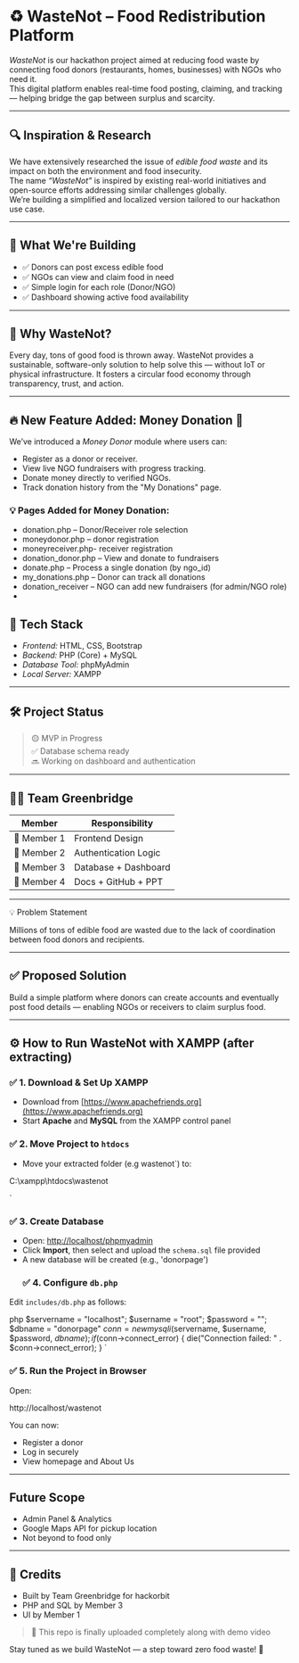 
# ♻ WasteNot – Food Redistribution Platform

*WasteNot* is our hackathon project aimed at reducing food waste by connecting food donors (restaurants, homes, businesses) with NGOs who need it.  
This digital platform enables real-time food posting, claiming, and tracking — helping bridge the gap between surplus and scarcity.

---


## 🔍 Inspiration & Research

We have extensively researched the issue of *edible food waste* and its impact on both the environment and food insecurity.  
The name *“WasteNot”* is inspired by existing real-world initiatives and open-source efforts addressing similar challenges globally.  
We’re building a simplified and localized version tailored to our hackathon use case.

---

## 🚀 What We're Building

- ✅ Donors can post excess edible food
- ✅ NGOs can view and claim food in need
- ✅ Simple login for each role (Donor/NGO)
- ✅ Dashboard showing active food availability

---

## 🧠 Why WasteNot?

Every day, tons of good food is thrown away. WasteNot provides a sustainable, software-only solution to help solve this — without IoT or physical infrastructure. It fosters a circular food economy through transparency, trust, and action.

---
## 🔥 New Feature Added: Money Donation 💸

We’ve introduced a *Money Donor* module where users can:
- Register as a donor or receiver.
- View live NGO fundraisers with progress tracking.
- Donate money directly to verified NGOs.
- Track donation history from the "My Donations" page.

### 💡 Pages Added for Money Donation:
- donation.php – Donor/Receiver role selection
- moneydonor.php – donor registration
- moneyreceiver.php- receiver registration
- donation_donor.php – View and donate to fundraisers
- donate.php – Process a single donation (by ngo_id)
- my_donations.php – Donor can track all donations
- donation_receiver – NGO can add new fundraisers (for admin/NGO role)
-

## 🔧 Tech Stack

- *Frontend:* HTML, CSS, Bootstrap
- *Backend:* PHP (Core) + MySQL
- *Database Tool:* phpMyAdmin
- *Local Server:* XAMPP

---

## 🛠 Project Status

> 🟡 MVP in Progress  
> ✅ Database schema ready  
> 🔜 Working on dashboard and authentication

---

## 🧑‍💻 Team Greenbridge

| Member | Responsibility |
|--------|----------------|
| 👩 Member 1 | Frontend Design |
| 👩 Member 2 | Authentication Logic |
| 👩 Member 3 | Database + Dashboard |
| 👩 Member 4 | Docs + GitHub + PPT |

---

 💡 Problem Statement

Millions of tons of edible food are wasted due to the lack of coordination between food donors and recipients.

---

## ✅ Proposed Solution

Build a simple platform where donors can create accounts and eventually post food details — enabling NGOs or receivers to claim surplus food.

---
## ⚙ How to Run WasteNot with XAMPP (after extracting)

### ✅ 1. Download & Set Up XAMPP

- Download from [https://www.apachefriends.org](https://www.apachefriends.org)
- Start **Apache** and **MySQL** from the XAMPP control panel

### ✅ 2. Move Project to `htdocs`

- Move your extracted folder (e.g wastenot`) to:



C:\xampp\htdocs\wastenot

`

### ✅ 3. Create Database

- Open: [http://localhost/phpmyadmin](http://localhost/phpmyadmin)
- Click **Import**, then select and upload the `schema.sql` file provided
- A new database will be created (e.g., 'donorpage')
  ### ✅ 4. Configure `db.php`

Edit `includes/db.php` as follows:

php
$servername = "localhost";
$username = "root";
$password = "";
$dbname = "donorpage"
$conn = new mysqli($servername, $username, $password, $dbname);
if ($conn->connect_error) {
  die("Connection failed: " . $conn->connect_error);
}
`

### ✅ 5. Run the Project in Browser

Open:


http://localhost/wastenot

You can now:

* Register a donor
* Log in securely
* View homepage and About Us

---

## Future Scope
* Admin Panel & Analytics
* Google Maps API for pickup location
* Not beyond to food only 

---
## 📢 Credits

* Built by Team Greenbridge for hackorbit
* PHP and SQL by Member 3
* UI by Member 1


> 📌 This repo is finally uploaded completely along with demo video

Stay tuned as we build WasteNot — a step toward zero food waste! 💚
